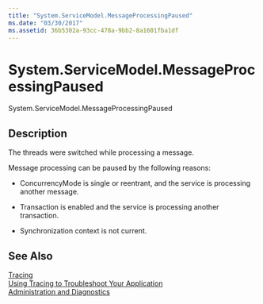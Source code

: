 ```yaml
---
title: "System.ServiceModel.MessageProcessingPaused"
ms.date: "03/30/2017"
ms.assetid: 36b5302a-93cc-478a-9bb2-8a1601fba1df
---
```

# System.ServiceModel.MessageProcessingPaused
System.ServiceModel.MessageProcessingPaused  
  
## Description  
 The threads were switched while processing a message.  
  
 Message processing can be paused by the following reasons:  
  
- ConcurrencyMode is single or reentrant, and the service is processing another message.  
  
- Transaction is enabled and the service is processing another transaction.  
  
- Synchronization context is not current.  
  
## See Also  
 [Tracing](../../../../../docs/framework/wcf/diagnostics/tracing/index.md)  
 [Using Tracing to Troubleshoot Your Application](../../../../../docs/framework/wcf/diagnostics/tracing/using-tracing-to-troubleshoot-your-application.md)  
 [Administration and Diagnostics](../../../../../docs/framework/wcf/diagnostics/index.md)
